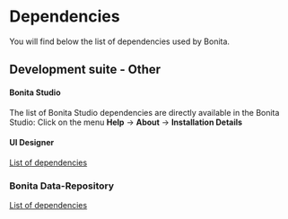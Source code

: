 # Dependencies

You will find below the list of dependencies used by Bonita.

## Development suite - Other

#### Bonita Studio
The list of Bonita Studio dependencies are directly available in the Bonita Studio:
Click on the menu **Help** -> **About** -> **Installation Details**

#### UI Designer
[List of dependencies](ui-designer-dependencies.md)
 
### Bonita Data-Repository
[List of dependencies](bonita-data-repositories-dependencies.md)
  
<!-- Put here dependencies for web/Engine when it's available -->  